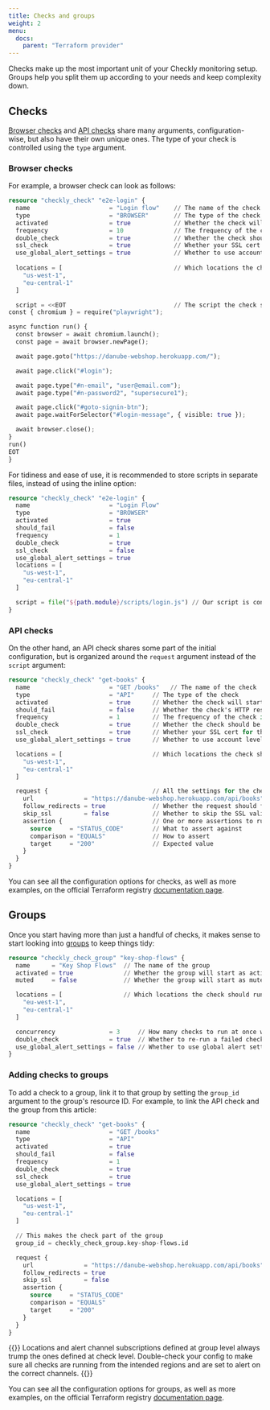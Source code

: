```yaml
---
title: Checks and groups
weight: 2
menu:
  docs:
    parent: "Terraform provider"
---
```


Checks make up the most important unit of your Checkly monitoring setup. Groups help you split them up according to your needs and keep complexity down.

## Checks

[Browser checks](/docs/browser-checks) and [API checks](/docs/api-checks) share many arguments, configuration-wise, but also have their own unique ones. The type of your check is controlled using the `type` argument.

### Browser checks

For example, a browser check can look as follows:

```terraform
resource "checkly_check" "e2e-login" {
  name                      = "Login flow"    // The name of the check
  type                      = "BROWSER"       // The type of the check
  activated                 = true            // Whether the check will start as active on creation
  frequency                 = 10              // The frequency of the check in minutes
  double_check              = true            // Whether the check should be run once more on failure
  ssl_check                 = true            // Whether your SSL cert for the given domain should be checked too
  use_global_alert_settings = true            // Whether to use account level alert setting instead of the alert setting defined on this check
  
  locations = [                               // Which locations the check should run from (if not in a group)
    "us-west-1",
    "eu-central-1"
  ]

  script = <<EOT                              // The script the check should execute
const { chromium } = require("playwright");

async function run() {
  const browser = await chromium.launch();
  const page = await browser.newPage();

  await page.goto("https://danube-webshop.herokuapp.com/");

  await page.click("#login");

  await page.type("#n-email", "user@email.com");
  await page.type("#n-password2", "supersecure1");

  await page.click("#goto-signin-btn");
  await page.waitForSelector("#login-message", { visible: true });

  await browser.close();
}
run()
EOT
}
```

For tidiness and ease of use, it is recommended to store scripts in separate files, instead of using the inline option:

```terraform
resource "checkly_check" "e2e-login" {
  name                      = "Login Flow"
  type                      = "BROWSER"
  activated                 = true
  should_fail               = false
  frequency                 = 1
  double_check              = true
  ssl_check                 = false
  use_global_alert_settings = true
  locations = [
    "us-west-1",
    "eu-central-1"
  ]

  script = file("${path.module}/scripts/login.js") // Our script is contained in this file
}
```

### API checks

On the other hand, an API check shares some part of the initial configuration, but is organized around the `request` argument instead of the `script` argument:

```terraform
resource "checkly_check" "get-books" {
  name                      = "GET /books"   // The name of the check
  type                      = "API"     // The type of the check
  activated                 = true      // Whether the check will start as active on creation
  should_fail               = false     // Whether the check's HTTP response's status is expected to be >399
  frequency                 = 1         // The frequency of the check in minutes
  double_check              = true      // Whether the check should be run once more on failure
  ssl_check                 = true      // Whether your SSL cert for the given domain should be checked too
  use_global_alert_settings = true      // Whether to use account level alert setting instead of the alert setting defined on this check

  locations = [                         // Which locations the check should run from (if not in a group)
    "us-west-1",
    "eu-central-1"
  ]

  request {                             // All the settings for the check's HTTP request
    url              = "https://danube-webshop.herokuapp.com/api/books"   // The request URL
    follow_redirects = true             // Whether the request should follow redirects
    skip_ssl         = false            // Whether to skip the SSL validation on the target server
    assertion {                         // One or more assertions to run against the HTTP response
      source     = "STATUS_CODE"        // What to assert against
      comparison = "EQUALS"             // How to assert
      target     = "200"                // Expected value
    }
  }
}
```

You can see all the configuration options for checks, as well as more examples, on the official Terraform registry [documentation page](https://registry.terraform.io/providers/checkly/checkly/latest/docs/resources/checkly_check).

## Groups

Once you start having more than just a handful of checks, it makes sense to start looking into [groups](/docs/groups) to keep things tidy:

```terraform
resource "checkly_check_group" "key-shop-flows" {
  name      = "Key Shop Flows"  // The name of the group
  activated = true              // Whether the group will start as active on creation
  muted     = false             // Whether the group will start as muted on creation

  locations = [                 // Which locations the check should run from (if not in a group)
    "eu-west-1",
    "eu-central-1"
  ]

  concurrency               = 3     // How many checks to run at once when triggering the group using CI/CD triggers
  double_check              = true  // Whether to re-run a failed check from a different location
  use_global_alert_settings = false // Whether to use global alert settings or group-specific ones
}
```

### Adding checks to groups

To add a check to a group, link it to that group by setting the `group_id` argument to the group's resource ID. For example, to link the API check and the group from this article:

```terraform
resource "checkly_check" "get-books" {
  name                      = "GET /books"
  type                      = "API"
  activated                 = true
  should_fail               = false
  frequency                 = 1
  double_check              = true
  ssl_check                 = true
  use_global_alert_settings = true

  locations = [
    "us-west-1",
    "eu-central-1"
  ]

  // This makes the check part of the group
  group_id = checkly_check_group.key-shop-flows.id

  request {
    url              = "https://danube-webshop.herokuapp.com/api/books"
    follow_redirects = true
    skip_ssl         = false
    assertion {
      source     = "STATUS_CODE"
      comparison = "EQUALS"
      target     = "200"
    }
  }
}
```

{{<info>}}
Locations and alert channel subscriptions defined at group level always trump the ones defined at check level. Double-check your config to make sure all checks are running from the intended regions and are set to alert on the correct channels.
{{</info>}}

You can see all the configuration options for groups, as well as more examples, on the official Terraform registry [documentation page](https://registry.terraform.io/providers/checkly/checkly/latest/docs/resources/checkly_check_group).